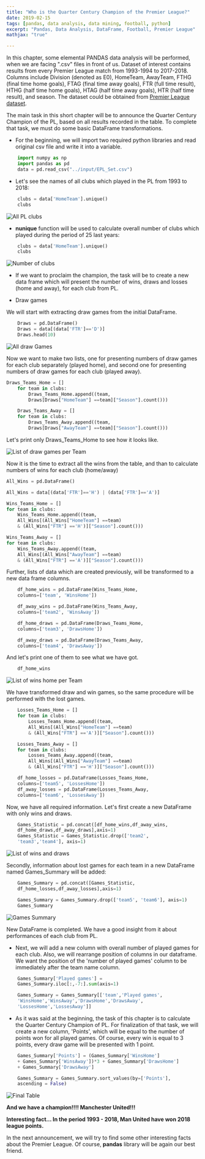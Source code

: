 ```yaml
---
title: "Who is the Quarter Century Champion of the Premier League?"
date: 2019-02-15
tags: [pandas, data analysis, data mining, football, python]
excerpt: "Pandas, Data Analysis, DataFrame, Football, Premier League"
mathjax: "true"

---
```


In this chapter, some elemental PANDAS data analysis will be performed, when we are facing ".csv" files in front of us. Dataset of interest contains results from every Premier League match from 1993-1994 to 2017-2018. Columns include Division (denoted as E0), HomeTeam, AwayTeam, FTHG (final time home goals), FTAG (final time away goals), FTR (full time result), HTHG (half time home goals), HTAG (half time away goals), HTR (half time result), and season. The dataset could be obtained from [Premier League dataset](https://www.kaggle.com/thefc17/epl-results-19932018).

The main task in this short chapter will be to announce the Quarter Century Champion of the PL, based on all results recorded in the table. To complete that task, we must do some basic DataFrame transformations.

* For the beginning, we will import two required python libraries and read original csv file and write it into a variable.

```python
    import numpy as np
    import pandas as pd
    data = pd.read_csv("../input/EPL_Set.csv")
```

* Let's see the names of all clubs which played in the PL from 1993 to 2018:

```python
    clubs = data['HomeTeam'].unique()
    clubs
```
<img src="{{ site.url }}{{ site.baseurl }}/images/3 PremierLeague/Clubs.png" alt="All PL clubs">

* **nunique** function will be used to calculate overall number of clubs which played during the period of 25 last years:

```python
    clubs = data['HomeTeam'].unique()
    clubs
```
<img src="{{ site.url }}{{ site.baseurl }}/images/3 PremierLeague/NumberClubs.png" alt="Number of clubs">

* If we want to proclaim the champion, the task will be to create a new data frame which will present the number of wins, draws and losses (home and away), for each club from PL.

* Draw games

We will start with extracting draw games from the initial DataFrame.

```python
    Draws = pd.DataFrame()
    Draws = data[(data['FTR']=='D')]
    Draws.head(10)
```
<img src="{{ site.url }}{{ site.baseurl }}/images/3 PremierLeague/DrawGames.png" alt="All draw Games">

Now we want to make two lists, one for presenting numbers of draw games for each club separately (played home), and second one for presenting numbers of draw games for each club (played away).

```python
Draws_Teams_Home = []
    for team in clubs:
        Draws_Teams_Home.append((team,
        Draws[Draws["HomeTeam"] ==team]["Season"].count()))

    Draws_Teams_Away = []
    for team in clubs:
        Draws_Teams_Away.append((team,
        Draws[Draws["AwayTeam"] ==team]["Season"].count()))
```
Let's print only Draws_Teams_Home to see how it looks like.

<img src="{{ site.url }}{{ site.baseurl }}/images/3 PremierLeague/DrawGamesTeams.png" alt="List of draw games per Team">

Now it is the time to extract all the wins from the table, and than to calculate numbers of wins for each club (home/away)

```python
All_Wins = pd.DataFrame()

All_Wins = data[(data['FTR']=='H') | (data['FTR']=='A')]

Wins_Teams_Home = []
for team in clubs:
    Wins_Teams_Home.append((team,
    All_Wins[(All_Wins["HomeTeam"] ==team)
    & (All_Wins["FTR"] =='H')]["Season"].count()))

Wins_Teams_Away = []
for team in clubs:
    Wins_Teams_Away.append((team,
    All_Wins[(All_Wins["AwayTeam"] ==team)
    & (All_Wins["FTR"] =='A')]["Season"].count()))
```

Further, lists of data which are created previously, will be transformed to a new data frame columns.

```python
    df_home_wins = pd.DataFrame(Wins_Teams_Home,
    columns=['team', 'WinsHome'])

    df_away_wins = pd.DataFrame(Wins_Teams_Away,
    columns=['team2', 'WinsAway'])

    df_home_draws = pd.DataFrame(Draws_Teams_Home,
    columns=['team3', 'DrawsHome'])

    df_away_draws = pd.DataFrame(Draws_Teams_Away,
    columns=['team4', 'DrawsAway'])
```

And let's print one of them to see what we have got.

```python
    df_home_wins
```
<img src="{{ site.url }}{{ site.baseurl }}/images/3 PremierLeague/WinsHomeDF.png" alt="List of wins home per Team">

We have transformed draw and win games, so the same procedure will be performed with the lost games.

```python
    Losses_Teams_Home = []
    for team in clubs:
        Losses_Teams_Home.append((team,
        All_Wins[(All_Wins["HomeTeam"] ==team)
        & (All_Wins["FTR"] =='A')]["Season"].count()))

    Losses_Teams_Away = []
    for team in clubs:
        Losses_Teams_Away.append((team,
        All_Wins[(All_Wins["AwayTeam"] ==team)
        & (All_Wins["FTR"] =='H')]["Season"].count()))

    df_home_losses = pd.DataFrame(Losses_Teams_Home,
    columns=['team5', 'LossesHome'])
    df_away_losses = pd.DataFrame(Losses_Teams_Away,
    columns=['team6', 'LossesAway'])
```

Now, we have all required information. Let's first create a new DataFrame with only wins and draws.

```python
    Games_Statistic = pd.concat([df_home_wins,df_away_wins,
    df_home_draws,df_away_draws],axis=1)
    Games_Statistic = Games_Statistic.drop(['team2',
    'team3','team4'], axis=1)
```
<img src="{{ site.url }}{{ site.baseurl }}/images/3 PremierLeague/WinsDraws.png" alt="List of wins and draws">

Secondly, information about lost games for each team in a new DataFrame named Games_Summary will be added:

```python
    Games_Summary = pd.concat([Games_Statistic,
    df_home_losses,df_away_losses],axis=1)

    Games_Summary = Games_Summary.drop(['team5', 'team6'], axis=1)
    Games_Summary
```
<img src="{{ site.url }}{{ site.baseurl }}/images/3 PremierLeague/GamesSummary.png" alt="Games Summary">

New DataFrame is completed. We have a good insight from it about performances of each club from PL.

* Next, we will add a new column with overall number of played games for each club. Also, we will rearrange position of columns in our dataframe. We want the position of the 'number of played games' column to be immediately after the team name column.

```python
    Games_Summary['Played games'] =
    Games_Summary.iloc[:,-7:].sum(axis=1)

    Games_Summary = Games_Summary[['team','Played games',
    'WinsHome','WinsAway','DrawsHome','DrawsAway',
    'LossesHome','LossesAway']]
```

* As it was said at the beginning, the task of this chapter is to calculate the Quarter Century Champion of PL. For finalization of that task, we will create a new column, 'Points', which will be equal to the number of points won for all played games. Of course, every win is equal to 3 points, every draw game will be presented with 1 point.

```python
    Games_Summary['Points'] = (Games_Summary['WinsHome']
    + Games_Summary['WinsAway'])*3 + Games_Summary['DrawsHome']
    + Games_Summary['DrawsAway']

    Games_Summary = Games_Summary.sort_values(by=['Points'],
    ascending = False)
```
<img src="{{ site.url }}{{ site.baseurl }}/images/3 PremierLeague/FinalTable.png" alt="Final Table">

**And we have a champion!!!! Manchester United!!!**

**Interesting fact... In the period 1993 - 2018, Man United have won 2018 league points.**

In the next announcement, we will  try to find some other interesting facts about the Premier League. Of course, **pandas** library will be again our best friend.

